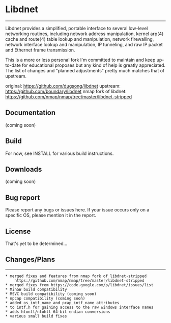 
# Libdnet #
----------

Libdnet provides a simplified, portable interface to several low-level networking routines, including network address manipulation, kernel arp(4) cache and route(4) table lookup and manipulation, network firewalling, network interface lookup and manipulation, IP tunneling, and raw IP packet and Ethernet frame transmission.

This is a more or less personal fork I'm committed to maintain and keep up-to-date for educational proposes but any kind of help is greatly appreciated. The list of changes and "planned adjustments" pretty much matches that of upstream.

original: https://github.com/dugsong/libdnet
upstream: https://github.com/boundary/libdnet
nmap fork of libdnet: https://github.com/nmap/nmap/tree/master/libdnet-stripped

## Documentation

(coming soon)

## Build

For now, see INSTALL for various build instructions.

## Downloads

(coming soon)

## Bug report
Please report any bugs or issues here. If your issue occurs only on a specific OS, please mention it in the report.

## License
That's yet to be determined...

## Changes/Plans
----------
    * merged fixes and features from nmap fork of libdnet-stripped
        https://github.com/nmap/nmap/tree/master/libdnet-stripped
    * merged fixes from https://code.google.com/p/libdnet/issues/list
    * MinGW build compatibility
    * MSVC build compatibility (coming soon)
    * npcap compatibility (coming soon)
    * added os_intf_name and pcap_intf_name attributes
    * to intf.h for gaining access to the raw windows interface names
    * adds htonll/ntohll 64-bit endian conversions
    * various small build fixes
